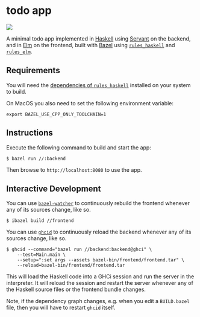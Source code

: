 # todo app

![](https://github.com/aherrmann/example_servant_elm_bazel/workflows/CI/badge.svg)

A minimal todo app implemented in [Haskell][haskell] using [Servant][servant]
on the backend, and in [Elm][elm] on the frontend, built with [Bazel][bazel]
using [`rules_haskell`][rules_haskell] and [`rules_elm`][rules_elm].

[haskell]: https://www.haskell.org/
[servant]: https://hackage.haskell.org/package/servant
[elm]: https://elm-lang.org/
[bazel]: https://bazel.build/
[rules_haskell]: https://haskell.build/
[rules_elm]: https://github.com/EdSchouten/rules_elm

## Requirements

You will need the [dependencies of `rules_haskell`][dependencies]
installed on your system to build.

On MacOS you also need to set the following environment variable:

```
export BAZEL_USE_CPP_ONLY_TOOLCHAIN=1
```

[dependencies]: https://rules-haskell.readthedocs.io/en/latest/haskell.html#before-you-begin

## Instructions

Execute the following command to build and start the app:

```
$ bazel run //:backend
```

Then browse to `http://localhost:8080` to use the app.

## Interactive Development

You can use [`bazel-watcher`][bazel-watcher] to continuously rebuild the
frontend whenever any of its sources change, like so.

```
$ ibazel build //frontend
```

You can use [`ghcid`][ghcid] to continuously reload the backend whenever
any of its sources change, like so.

```
$ ghcid --command="bazel run //backend:backend@ghci" \
    --test=Main.main \
    --setup=":set args --assets bazel-bin/frontend/frontend.tar" \
    --reload=bazel-bin/frontend/frontend.tar
```

This will load the Haskell code into a GHCi session and run the server in
the interpreter. It will reload the session and restart the server
whenever any of the Haskell source files or the frontend bundle changes.

Note, if the dependency graph changes, e.g. when you edit a `BUILD.bazel`
file, then you will have to restart `ghcid` itself.

[bazel-watcher]: https://github.com/bazelbuild/bazel-watcher#readme
[ghcid]: https://github.com/ndmitchell/ghcid#readme
